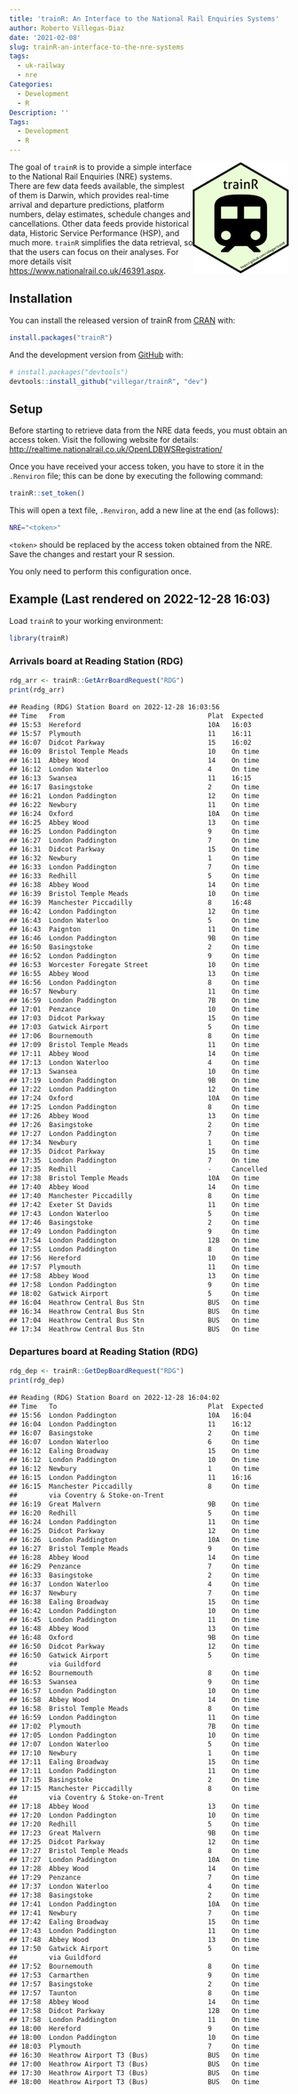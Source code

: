 ```yaml
---
title: 'trainR: An Interface to the National Rail Enquiries Systems'
author: Roberto Villegas-Diaz
date: '2021-02-08'
slug: trainR-an-interface-to-the-nre-systems
tags:
  - uk-railway
  - nre
Categories:
  - Development
  - R
Description: ''
Tags:
  - Development
  - R
---
```


<img src="https://raw.githubusercontent.com/villegar/trainR/main/inst/images/logo.png" alt="logo" align="right" height=200px/>

The goal of `trainR` is to provide a simple interface to the 
National Rail Enquiries (NRE) systems. There are few data feeds 
available, the simplest of them is Darwin, which provides real-time 
arrival and departure predictions, platform numbers, delay estimates, 
schedule changes and cancellations. Other data feeds provide historical 
data, Historic Service Performance (HSP), and much more. `trainR` 
simplifies the data retrieval, so that the users can focus on their 
analyses. For more details visit 
https://www.nationalrail.co.uk/46391.aspx.

## Installation

You can install the released version of trainR from [CRAN](https://CRAN.R-project.org) with:

``` r
install.packages("trainR")
```

And the development version from [GitHub](https://github.com/) with:

``` r
# install.packages("devtools")
devtools::install_github("villegar/trainR", "dev")
```

## Setup
Before starting to retrieve data from the NRE data feeds, you must obtain an access token. 
Visit the following website for details: http://realtime.nationalrail.co.uk/OpenLDBWSRegistration/

Once you have received your access token, you have to store it in the `.Renviron` file; this can be 
done by executing the following command:


```r
trainR::set_token()
```

This will open a text file, `.Renviron`, add a new line at the end (as follows):

```bash
NRE="<token>"
```

`<token>` should be replaced by the access token obtained from the NRE. Save the changes and restart 
your R session.

You only need to perform this configuration once.

## Example (Last rendered on 2022-12-28 16:03)

Load `trainR` to your working environment:

```r
library(trainR)
```

### Arrivals board at Reading Station (RDG)


```r
rdg_arr <- trainR::GetArrBoardRequest("RDG")
print(rdg_arr)
```

```
## Reading (RDG) Station Board on 2022-12-28 16:03:56
## Time   From                                    Plat  Expected
## 15:53  Hereford                                10A   16:03
## 15:57  Plymouth                                11    16:11
## 16:07  Didcot Parkway                          15    16:02
## 16:09  Bristol Temple Meads                    10    On time
## 16:11  Abbey Wood                              14    On time
## 16:12  London Waterloo                         4     On time
## 16:13  Swansea                                 11    16:15
## 16:17  Basingstoke                             2     On time
## 16:21  London Paddington                       12    On time
## 16:22  Newbury                                 11    On time
## 16:24  Oxford                                  10A   On time
## 16:25  Abbey Wood                              13    On time
## 16:25  London Paddington                       9     On time
## 16:27  London Paddington                       7     On time
## 16:31  Didcot Parkway                          15    On time
## 16:32  Newbury                                 1     On time
## 16:33  London Paddington                       7     On time
## 16:33  Redhill                                 5     On time
## 16:38  Abbey Wood                              14    On time
## 16:39  Bristol Temple Meads                    10    On time
## 16:39  Manchester Piccadilly                   8     16:48
## 16:42  London Paddington                       12    On time
## 16:43  London Waterloo                         5     On time
## 16:43  Paignton                                11    On time
## 16:46  London Paddington                       9B    On time
## 16:50  Basingstoke                             2     On time
## 16:52  London Paddington                       9     On time
## 16:53  Worcester Foregate Street               10    On time
## 16:55  Abbey Wood                              13    On time
## 16:56  London Paddington                       8     On time
## 16:57  Newbury                                 11    On time
## 16:59  London Paddington                       7B    On time
## 17:01  Penzance                                10    On time
## 17:03  Didcot Parkway                          15    On time
## 17:03  Gatwick Airport                         5     On time
## 17:06  Bournemouth                             8     On time
## 17:09  Bristol Temple Meads                    11    On time
## 17:11  Abbey Wood                              14    On time
## 17:13  London Waterloo                         4     On time
## 17:13  Swansea                                 10    On time
## 17:19  London Paddington                       9B    On time
## 17:22  London Paddington                       12    On time
## 17:24  Oxford                                  10A   On time
## 17:25  London Paddington                       8     On time
## 17:26  Abbey Wood                              13    On time
## 17:26  Basingstoke                             2     On time
## 17:27  London Paddington                       7     On time
## 17:34  Newbury                                 1     On time
## 17:35  Didcot Parkway                          15    On time
## 17:35  London Paddington                       7     On time
## 17:35  Redhill                                 -     Cancelled
## 17:38  Bristol Temple Meads                    10A   On time
## 17:40  Abbey Wood                              14    On time
## 17:40  Manchester Piccadilly                   8     On time
## 17:42  Exeter St Davids                        11    On time
## 17:43  London Waterloo                         5     On time
## 17:46  Basingstoke                             2     On time
## 17:49  London Paddington                       9     On time
## 17:54  London Paddington                       12B   On time
## 17:55  London Paddington                       8     On time
## 17:56  Hereford                                10    On time
## 17:57  Plymouth                                11    On time
## 17:58  Abbey Wood                              13    On time
## 17:58  London Paddington                       9     On time
## 18:02  Gatwick Airport                         5     On time
## 16:04  Heathrow Central Bus Stn                BUS   On time
## 16:34  Heathrow Central Bus Stn                BUS   On time
## 17:04  Heathrow Central Bus Stn                BUS   On time
## 17:34  Heathrow Central Bus Stn                BUS   On time
```

### Departures board at Reading Station (RDG)


```r
rdg_dep <- trainR::GetDepBoardRequest("RDG")
print(rdg_dep)
```

```
## Reading (RDG) Station Board on 2022-12-28 16:04:02
## Time   To                                      Plat  Expected
## 15:56  London Paddington                       10A   16:04
## 16:04  London Paddington                       11    16:12
## 16:07  Basingstoke                             2     On time
## 16:07  London Waterloo                         6     On time
## 16:12  Ealing Broadway                         15    On time
## 16:12  London Paddington                       10    On time
## 16:12  Newbury                                 1     On time
## 16:15  London Paddington                       11    16:16
## 16:15  Manchester Piccadilly                   8     On time
##        via Coventry & Stoke-on-Trent           
## 16:19  Great Malvern                           9B    On time
## 16:20  Redhill                                 5     On time
## 16:24  London Paddington                       11    On time
## 16:25  Didcot Parkway                          12    On time
## 16:26  London Paddington                       10A   On time
## 16:27  Bristol Temple Meads                    9     On time
## 16:28  Abbey Wood                              14    On time
## 16:29  Penzance                                7     On time
## 16:33  Basingstoke                             2     On time
## 16:37  London Waterloo                         4     On time
## 16:37  Newbury                                 7     On time
## 16:38  Ealing Broadway                         15    On time
## 16:42  London Paddington                       10    On time
## 16:45  London Paddington                       11    On time
## 16:48  Abbey Wood                              13    On time
## 16:48  Oxford                                  9B    On time
## 16:50  Didcot Parkway                          12    On time
## 16:50  Gatwick Airport                         5     On time
##        via Guildford                           
## 16:52  Bournemouth                             8     On time
## 16:53  Swansea                                 9     On time
## 16:57  London Paddington                       10    On time
## 16:58  Abbey Wood                              14    On time
## 16:58  Bristol Temple Meads                    8     On time
## 16:59  London Paddington                       11    On time
## 17:02  Plymouth                                7B    On time
## 17:05  London Paddington                       10    On time
## 17:07  London Waterloo                         5     On time
## 17:10  Newbury                                 1     On time
## 17:11  Ealing Broadway                         15    On time
## 17:11  London Paddington                       11    On time
## 17:15  Basingstoke                             2     On time
## 17:15  Manchester Piccadilly                   8     On time
##        via Coventry & Stoke-on-Trent           
## 17:18  Abbey Wood                              13    On time
## 17:20  London Paddington                       10    On time
## 17:20  Redhill                                 5     On time
## 17:23  Great Malvern                           9B    On time
## 17:25  Didcot Parkway                          12    On time
## 17:27  Bristol Temple Meads                    8     On time
## 17:27  London Paddington                       10A   On time
## 17:28  Abbey Wood                              14    On time
## 17:29  Penzance                                7     On time
## 17:37  London Waterloo                         4     On time
## 17:38  Basingstoke                             2     On time
## 17:41  London Paddington                       10A   On time
## 17:41  Newbury                                 7     On time
## 17:42  Ealing Broadway                         15    On time
## 17:43  London Paddington                       11    On time
## 17:48  Abbey Wood                              13    On time
## 17:50  Gatwick Airport                         5     On time
##        via Guildford                           
## 17:52  Bournemouth                             8     On time
## 17:53  Carmarthen                              9     On time
## 17:57  Basingstoke                             2     On time
## 17:57  Taunton                                 8     On time
## 17:58  Abbey Wood                              14    On time
## 17:58  Didcot Parkway                          12B   On time
## 17:58  London Paddington                       11    On time
## 18:00  Hereford                                9     On time
## 18:00  London Paddington                       10    On time
## 18:03  Plymouth                                7     On time
## 16:30  Heathrow Airport T3 (Bus)               BUS   On time
## 17:00  Heathrow Airport T3 (Bus)               BUS   On time
## 17:30  Heathrow Airport T3 (Bus)               BUS   On time
## 18:00  Heathrow Airport T3 (Bus)               BUS   On time
```
